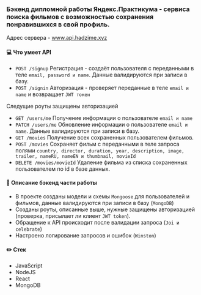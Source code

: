 ### Бэкенд дипломной работы Яндекс.Практикума - сервиса поиска фильмов с возможностью сохранения понравившихся в свой профиль.

Адрес сервера - www.api.hadzime.xyz

#### :computer: Что умеет API
+ ``POST /signup`` Регистрация - создаёт пользователя с переданными в теле ``email, password и name``. Данные валидируются при записи в базу.
+ ``POST /signin`` Авторизация - проверяет переданные в теле ``email и name`` и возвращает ``JWT токен``

Следущие роуты защищены авторизацией
+ ``GET /users/me`` Получение информации о пользователе ``email и name``
+ ``PATCH /users/me`` Обновление информации о пользователе ``email и name``. Данные валидируются при записи в базу.
+ ``GET /movies`` Получение всех сохраненных пользователем фильмов.
+ ``POST /movies`` Сохраняет фильм с переданными в теле запроса полями  ``country, director, duration, year, description, image, trailer, nameRU, nameEN и thumbnail, movieId``
+ ``DELETE /movies/movieId`` Удаление фильма из списка сохраненных пользователем по id в базе данных.

#### :book: Описание бэкенд части работы
- В проекте созданы модели и схемы ``Mongoose`` для пользователей и фильмов, данные валидируются при записи в базу (``MongoDB``)
- Созданы роуты, описанные выше, нужные защищены авторизацией (проверка, присылает ли клиент ``JWT token``). 
- Обращение к API происходит после валидации запроса (``Joi и celebrate``)
- Настроено логирование запросов и ошибок (``Winston``)

#### :pencil2: Стек
- JavaScript
- NodeJS
- React
- MongoDB
